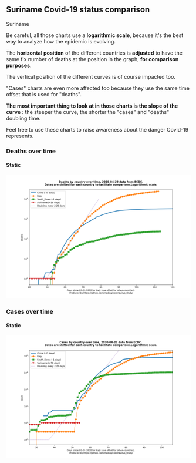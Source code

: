 ## Suriname Covid-19 status comparison 

Suriname



Be careful, all those charts use a **logarithmic scale**, because it's the best way to analyze how the epidemic is evolving.
 
The **horizontal position** of the different countries is **adjusted** to have the same fix number of deaths at the position in the graph, **for comparison purposes**.

The vertical position of the different curves is of course impacted too.

"Cases" charts are even more affected too because they use the same time offset that is used for "deaths".

**The most important thing to look at in those charts is the slope of the curve** : the steeper the curve, the shorter the "cases" and "deaths" doubling time.

Feel free to use these charts to raise awareness about the danger Covid-19 represents. 


 
### Deaths over time
 
#### Static
![Suriname covid-19 deaths static chart](https://raw.githubusercontent.com/madlag/coronavirus_study/master/notebooks/graphs/2020-04-22/countries/Suriname/2020-04-22_Suriname_deaths.png "Suriname covid-19 deaths static chart")   

 
### Cases over time
 
#### Static
![Suriname covid-19 cases static chart](https://raw.githubusercontent.com/madlag/coronavirus_study/master/notebooks/graphs/2020-04-22/countries/Suriname/2020-04-22_Suriname_cases.png "Suriname covid-19 cases static chart")   

